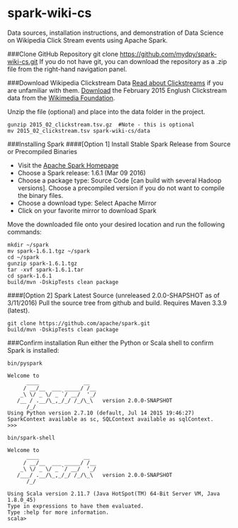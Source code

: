 # spark-wiki-cs
Data sources, installation instructions, and demonstration of Data Science on Wikipedia Click Stream events using Apache Spark. 

###Clone GitHub Repository
	git clone https://github.com/mydpy/spark-wiki-cs.git
If you do not have git, you can download the repository as a .zip file from the right-hand navigation panel. 

###Download Wikipedia Clickstream Data
[Read about Clickstreams](https://en.wikipedia.org/wiki/Clickstream) if you are unfamiliar with them. 
[Download](https://ndownloader.figshare.com/files/3289898) the February 2015 Englush Clickstream data from the [Wikimedia Foundation](https://datahub.io/dataset/wikipedia-clickstream). 

Unzip the file (optional) and place into the data folder in the project. 

    gunzip 2015_02_clickstream.tsv.gz  #Note - this is optional 
    mv 2015_02_clickstream.tsv spark-wiki-cs/data

###Installing Spark
####[Option 1] Install Stable Spark Release from Source or Precompiled Binaries

* Visit the [Apache Spark Homepage](http://spark.apache.org/downloads.html)
* Choose a Spark release: 1.6.1 (Mar 09 2016)
* Choose a package type: Source Code [can build with several Hadoop versions]. Choose a precompiled version if you do not want to compile the binary files.
* Choose a download type: Select Apache Mirror
* Click on your favorite mirror to download Spark

Move the downloaded file onto your desired location and run the following commands: 

    mkdir ~/spark
    mv spark-1.6.1.tgz ~/spark
    cd ~/spark
    gunzip spark-1.6.1.tgz
    tar -xvf spark-1.6.1.tar
    cd spark-1.6.1
    build/mvn -DskipTests clean package

####[Option 2] Spark Latest Source (unreleased 2.0.0-SHAPSHOT as of 3/11/2016)
Pull the source tree from github and build. Requires Maven 3.3.9 (latest). 

	git clone https://github.com/apache/spark.git
    build/mvn -DskipTests clean package		

###Confirm installation
Run either the Python or Scala shell to confirm Spark is installed: 

	bin/pyspark

    Welcome to
          ____              __
         / __/__  ___ _____/ /__
        _\ \/ _ \/ _ `/ __/  '_/
       /__ / .__/\_,_/_/ /_/\_\   version 2.0.0-SNAPSHOT
          /_/
    Using Python version 2.7.10 (default, Jul 14 2015 19:46:27)
    SparkContext available as sc, SQLContext available as sqlContext.
    >>>

    bin/spark-shell 

    Welcome to
          ____              __
         / __/__  ___ _____/ /__
        _\ \/ _ \/ _ `/ __/  '_/
       /___/ .__/\_,_/_/ /_/\_\   version 2.0.0-SNAPSHOT
          /_/
         
    Using Scala version 2.11.7 (Java HotSpot(TM) 64-Bit Server VM, Java 1.8.0_45)
    Type in expressions to have them evaluated.
    Type :help for more information.
    scala> 
